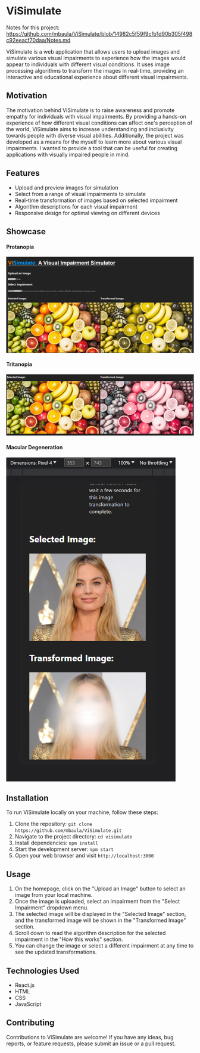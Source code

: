 # ViSimulate

Notes for this project: https://github.com/mbaula/ViSimulate/blob/14982c5f59f9cfb1d90b305f498c92eeacf70daa/Notes.md

ViSimulate is a web application that allows users to upload images and simulate various visual impairments to experience how the images would appear to individuals with different visual conditions. It uses image processing algorithms to transform the images in real-time, providing an interactive and educational experience about different visual impairments.

## Motivation

The motivation behind ViSimulate is to raise awareness and promote empathy for individuals with visual impairments. By providing a hands-on experience of how different visual conditions can affect one's perception of the world, ViSimulate aims to increase understanding and inclusivity towards people with diverse visual abilities. Additionally, the project was developed as a means for the myself to learn more about various visual impairments. I wanted to provide a tool that can be useful for creating applications with visually impaired people in mind.

## Features

- Upload and preview images for simulation
- Select from a range of visual impairments to simulate
- Real-time transformation of images based on selected impairment
- Algorithm descriptions for each visual impairment
- Responsive design for optimal viewing on different devices

## Showcase

#### Protanopia
![Protanopia](<./readme_images/Screenshot (168).png>)

#### Tritanopia
![Alt text](./readme_images/image-2.png)

#### Macular Degeneration
![Alt text](./readme_images/image.png)

## Installation

To run ViSimulate locally on your machine, follow these steps:

1. Clone the repository: `git clone https://github.com/mbaula/ViSimulate.git`
2. Navigate to the project directory: `cd visimulate`
3. Install dependencies: `npm install`
4. Start the development server: `npm start`
5. Open your web browser and visit `http://localhost:3000`

## Usage

1. On the homepage, click on the "Upload an Image" button to select an image from your local machine.
2. Once the image is uploaded, select an impairment from the "Select Impairment" dropdown menu.
3. The selected image will be displayed in the "Selected Image" section, and the transformed image will be shown in the "Transformed Image" section.
4. Scroll down to read the algorithm description for the selected impairment in the "How this works" section.
5. You can change the image or select a different impairment at any time to see the updated transformations.

## Technologies Used

- React.js
- HTML
- CSS
- JavaScript

## Contributing

Contributions to ViSimulate are welcome! If you have any ideas, bug reports, or feature requests, please submit an issue or a pull request.

